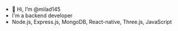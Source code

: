 - 👋 Hi, I’m @milad145
- I'm a backend developer
- Node.js, Express.js, MongoDB, React-native, Three.js, JavaScript

<!---
milad145/milad145 is a ✨ special ✨ repository because its `README.md` (this file) appears on your GitHub profile.
You can click the Preview link to take a look at your changes.
--->
